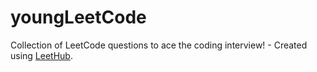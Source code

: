 # youngLeetCode
Collection of LeetCode questions to ace the coding interview! - Created using [LeetHub](https://github.com/QasimWani/LeetHub).
